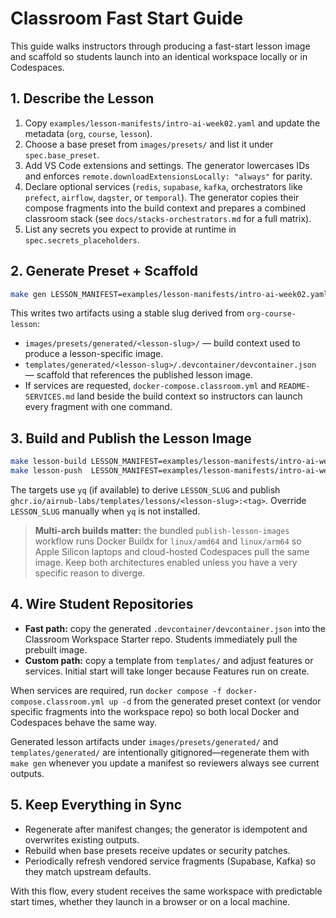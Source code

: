 # Classroom Fast Start Guide

This guide walks instructors through producing a fast-start lesson image and scaffold so students launch into an identical workspace locally or in Codespaces.

## 1. Describe the Lesson

1. Copy `examples/lesson-manifests/intro-ai-week02.yaml` and update the metadata (`org`, `course`, `lesson`).
2. Choose a base preset from `images/presets/` and list it under `spec.base_preset`.
3. Add VS Code extensions and settings. The generator lowercases IDs and enforces `remote.downloadExtensionsLocally: "always"` for parity.
4. Declare optional services (`redis`, `supabase`, `kafka`, orchestrators like `prefect`, `airflow`, `dagster`, or `temporal`). The generator copies their compose fragments into the build context and prepares a combined classroom stack (see `docs/stacks-orchestrators.md` for a full matrix).
5. List any secrets you expect to provide at runtime in `spec.secrets_placeholders`.

## 2. Generate Preset + Scaffold

```bash
make gen LESSON_MANIFEST=examples/lesson-manifests/intro-ai-week02.yaml
```

This writes two artifacts using a stable slug derived from `org-course-lesson`:

- `images/presets/generated/<lesson-slug>/` — build context used to produce a lesson-specific image.
- `templates/generated/<lesson-slug>/.devcontainer/devcontainer.json` — scaffold that references the published lesson image.
- If services are requested, `docker-compose.classroom.yml` and `README-SERVICES.md` land beside the build context so instructors can launch every fragment with one command.

## 3. Build and Publish the Lesson Image

```bash
make lesson-build LESSON_MANIFEST=examples/lesson-manifests/intro-ai-week02.yaml
make lesson-push  LESSON_MANIFEST=examples/lesson-manifests/intro-ai-week02.yaml
```

The targets use `yq` (if available) to derive `LESSON_SLUG` and publish `ghcr.io/airnub-labs/templates/lessons/<lesson-slug>:<tag>`. Override `LESSON_SLUG` manually when `yq` is not installed.

> **Multi-arch builds matter:** the bundled `publish-lesson-images` workflow runs Docker Buildx for `linux/amd64` and `linux/arm64` so Apple Silicon laptops and cloud-hosted Codespaces pull the same image. Keep both architectures enabled unless you have a very specific reason to diverge.

## 4. Wire Student Repositories

- **Fast path:** copy the generated `.devcontainer/devcontainer.json` into the Classroom Workspace Starter repo. Students immediately pull the prebuilt image.
- **Custom path:** copy a template from `templates/` and adjust features or services. Initial start will take longer because Features run on create.

When services are required, run `docker compose -f docker-compose.classroom.yml up -d` from the generated preset context (or vendor specific fragments into the workspace repo) so both local Docker and Codespaces behave the same way.

Generated lesson artifacts under `images/presets/generated/` and `templates/generated/` are intentionally gitignored—regenerate them with `make gen` whenever you update a manifest so reviewers always see current outputs.

## 5. Keep Everything in Sync

- Regenerate after manifest changes; the generator is idempotent and overwrites existing outputs.
- Rebuild when base presets receive updates or security patches.
- Periodically refresh vendored service fragments (Supabase, Kafka) so they match upstream defaults.

With this flow, every student receives the same workspace with predictable start times, whether they launch in a browser or on a local machine.
